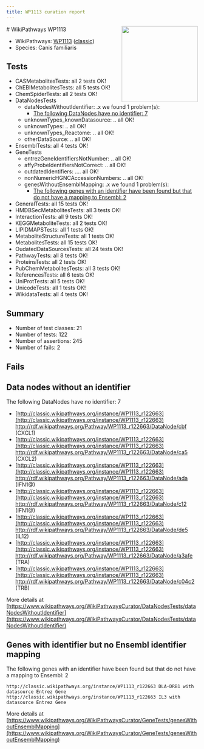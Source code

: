 ```yaml
---
title: WP1113 curation report
---
```


<img style="float: right; width: 200px" src="https://upload.wikimedia.org/wikipedia/commons/thumb/8/83/Wplogo_with_text_500.png/640px-Wplogo_with_text_500.png" />
# WikiPathways WP1113

* WikiPathways: [WP1113](https://wikipathways.org/pathways/WP1113) ([classic](https://classic.wikipathways.org/instance/WP1113))
* Species: Canis familiaris
## Tests
* CASMetabolitesTests: all 2 tests OK!
* ChEBIMetabolitesTests: all 5 tests OK!
* ChemSpiderTests: all 2 tests OK!
* DataNodesTests
    * dataNodesWithoutIdentifier: .x we found 1 problem(s):
        * [The following DataNodes have no identifier: 7](#d2d32fa6)
    * unknownTypes_knownDatasource: .. all OK!
    * unknownTypes: .. all OK!
    * unknownTypes_Reactome: .. all OK!
    * otherDataSource: .. all OK!
* EnsemblTests: all 4 tests OK!
* GeneTests
    * entrezGeneIdentifiersNotNumber: .. all OK!
    * affyProbeIdentifiersNotCorrect: .. all OK!
    * outdatedIdentifiers: .... all OK!
    * nonNumericHGNCAccessionNumbers: .. all OK!
    * genesWithoutEnsemblMapping: .x we found 1 problem(s):
        * [The following genes with an identifier have been found but that do not have a mapping to Ensembl: 2](#40286d84)
* GeneralTests: all 15 tests OK!
* HMDBSecMetabolitesTests: all 3 tests OK!
* InteractionTests: all 9 tests OK!
* KEGGMetaboliteTests: all 2 tests OK!
* LIPIDMAPSTests: all 1 tests OK!
* MetaboliteStructureTests: all 1 tests OK!
* MetabolitesTests: all 15 tests OK!
* OudatedDataSourcesTests: all 24 tests OK!
* PathwayTests: all 8 tests OK!
* ProteinsTests: all 2 tests OK!
* PubChemMetabolitesTests: all 3 tests OK!
* ReferencesTests: all 6 tests OK!
* UniProtTests: all 5 tests OK!
* UnicodeTests: all 1 tests OK!
* WikidataTests: all 4 tests OK!


## Summary

* Number of test classes: 21
* Number of tests: 122
* Number of assertions: 245
* Number of fails: 2

## Fails

<a name="d2d32fa6" />

## Data nodes without an identifier

The following DataNodes have no identifier: 7

* [http://classic.wikipathways.org/instance/WP1113_r122663](http://classic.wikipathways.org/instance/WP1113_r122663) http://rdf.wikipathways.org/Pathway/WP1113_r122663/DataNode/cbf (CXCL1)
* [http://classic.wikipathways.org/instance/WP1113_r122663](http://classic.wikipathways.org/instance/WP1113_r122663) http://rdf.wikipathways.org/Pathway/WP1113_r122663/DataNode/ca5 (CXCL2)
* [http://classic.wikipathways.org/instance/WP1113_r122663](http://classic.wikipathways.org/instance/WP1113_r122663) http://rdf.wikipathways.org/Pathway/WP1113_r122663/DataNode/ada (IFN1@)
* [http://classic.wikipathways.org/instance/WP1113_r122663](http://classic.wikipathways.org/instance/WP1113_r122663) http://rdf.wikipathways.org/Pathway/WP1113_r122663/DataNode/c12 (IFN1@)
* [http://classic.wikipathways.org/instance/WP1113_r122663](http://classic.wikipathways.org/instance/WP1113_r122663) http://rdf.wikipathways.org/Pathway/WP1113_r122663/DataNode/de5 (IL12)
* [http://classic.wikipathways.org/instance/WP1113_r122663](http://classic.wikipathways.org/instance/WP1113_r122663) http://rdf.wikipathways.org/Pathway/WP1113_r122663/DataNode/a3afe (TRA)
* [http://classic.wikipathways.org/instance/WP1113_r122663](http://classic.wikipathways.org/instance/WP1113_r122663) http://rdf.wikipathways.org/Pathway/WP1113_r122663/DataNode/c04c2 (TRB)


More details at [https://www.wikipathways.org/WikiPathwaysCurator/DataNodesTests/dataNodesWithoutIdentifier](https://www.wikipathways.org/WikiPathwaysCurator/DataNodesTests/dataNodesWithoutIdentifier)

<a name="40286d84" />

## Genes with identifier but no Ensembl identifier mapping

The following genes with an identifier have been found but that do not have a mapping to Ensembl: 2
```
http://classic.wikipathways.org/instance/WP1113_r122663 DLA-DRB1 with datasource Entrez Gene
http://classic.wikipathways.org/instance/WP1113_r122663 IL3 with datasource Entrez Gene
```

More details at [https://www.wikipathways.org/WikiPathwaysCurator/GeneTests/genesWithoutEnsemblMapping](https://www.wikipathways.org/WikiPathwaysCurator/GeneTests/genesWithoutEnsemblMapping)

